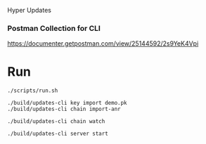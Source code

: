Hyper Updates


### Postman Collection for CLI 
https://documenter.getpostman.com/view/25144592/2s9YeK4Vpi



# Run 

```./scripts/run.sh```
```
./build/updates-cli key import demo.pk
./build/updates-cli chain import-anr
```

```./build/updates-cli chain watch```

```./build/updates-cli server start```
